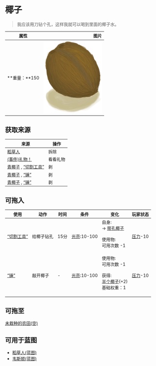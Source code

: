 # 椰子  
> 我应该用刀钻个孔，这样我就可以喝到里面的椰子水。  
  
  属性  |   图片   
 ----  |  ----:   
 **重量：**150  |  ![](Sprite/Coconut.png)   
  
## 获取来源  
来源  |  操作  
----  |  ----  
[稻草人](Scarecrow.md)  |  拆除  
[(事件)礼物！](Event_MacaqueFriendGift.md)  |  看看礼物  
[青椰子](CoconutHusked.md) , [“切割工具”](tag_Cutter.md)  |  剥  
[青椰子](CoconutHusked.md) , [“锤”](tag_Axe.md)  |  剥  
[青椰子](CoconutHusked.md) , [“锤”](tag_Hammer.md)  |  剥  
## 可拖入  
使用  |  动作  |  时间  |  条件  |  变化  |  玩家状态  
----  |  ----  |  ----  |  ----  |  ----  |  ----  
[“切割工具”](tag_Cutter.md)  |  给椰子钻孔  |  15分  |  [光亮](Light.md):10-100  |  自身:<br>→ [带孔椰子](CoconutPerforated.md)<br><br>使用物:<br>可用次数  -1<br><br>  |  [压力](Stress.md)-10  
[“锤”](tag_Hammer.md)  |  敲开椰子  |  -  |  [光亮](Light.md):10-100  |  使用物:<br>可用次数  -1<br><br>获得:<br>[半个椰子](CoconutHalf.md)(+2)<br>基础权重：1<br><br>  |  [压力](Stress.md)-10  
## 可拖至  
[未栽种的农田(空)](CropPlotEmpty.md)  
## 可用于蓝图  
- [稻草人(蓝图)](Bp_Scarecrow.md)  
- [韦斯顿(蓝图)](Bp_Weston.md)  
  
  
